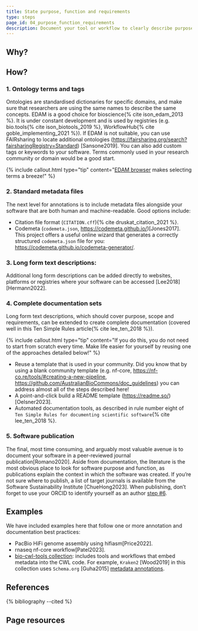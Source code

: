 ```yaml
---
title: State purpose, function and requirements
type: steps
page_id: 04_purpose_function_requirements
description: Document your tool or workflow to clearly describe purpose, function and requirements. E.g. annotations, standard metadata files, long form text descriptions, complete user documentation and / or software publication. 
---
```



## Why?



## How?

### 1. Ontology terms and tags

Ontologies are standardised dictionaries for specific domains, and make sure that researchers are using the same names to describe the same concepts. EDAM is a good choice for bioscience{% cite ison_edam_2013 %}. It is under constant development and is used by registries (e.g. bio.tools{% cite ison_biotools_2019 %}, WorkflowHub{% cite goble_implementing_2021 %}). If EDAM is not suitable, you can use FAIRsharing to locate additional ontologies (https://fairsharing.org/search?fairsharingRegistry=Standard) [Sansone2019]. You can also add custom tags or keywords to your software. Terms commonly used in your research community or domain would be a good start.

{% include callout.html type="tip" content="[EDAM browser](https://edamontology.github.io/edam-browser) makes selecting terms a breeze!" %}

### 2. Standard metadata files

The next level for annotations is to include metadata files alongside your software that are both human and machine-readable. Good options include:

- Citation file format (`CITATION.cff`){% cite druskat_citation_2021 %}.
- Codemeta (`codemeta.json`, https://codemeta.github.io/)[Jones2017]. This project offers a useful online wizard that generates a correctly structured `codemeta.json` file for you: https://codemeta.github.io/codemeta-generator/.

### 3. Long form text descriptions: 

Additional long form descriptions can be added directly to websites, platforms or registries where your software can be accessed [Lee2018][Hermann2022]. 

### 4. Complete documentation sets

Long form text descriptions, which should cover purpose, scope and requirements, can be extended to create complete documentation (covered well in this Ten Simple Rules article{% cite lee_ten_2018 %}). 

{% include callout.html type="tip" content="If you do this, you do not need to start from scratch every time. Make life easier for yourself by reusing one of the approaches detailed below!" %}

- Reuse a template that is used in your community. Did you know that by using a blank community template (e.g. nf-core, https://nf-co.re/tools/#creating-a-new-pipeline, https://github.com/AustralianBioCommons/doc_guidelines) you can address almost all of the steps described here! 
- A point-and-click build a README template (https://readme.so/)[Oelsner2023]. 
- Automated documentation tools, as described in rule number eight of `Ten Simple Rules for documenting scientific software`{% cite lee_ten_2018 %}.

### 5. Software publication

The final, most time consuming, and arguably most valuable avenue is to document your software in a peer-reviewed journal publication[Romano2020]. Aside from documentation, the literature is the most obvious place to look for software purpose and function, as publications explain the context in which the software was created. If you’re not sure where to publish, a list of target journals is available from the Software Sustainability Institute [ChueHong2023]. When publishing, don’t forget to use your ORCID to identify yourself as an author [step #6](#06_orcid).


## Examples

We have included examples here that follow one or more annotation and documentation best practices:

- PacBio HiFi genome assembly using hifiasm[Price2022].
- rnaseq nf-core workflow[Patel2023]. 
- [bio-cwl-tools collection](https://github.com/common-workflow-library/bio-cwl-tools): includes tools and workflows that embed metadata into the CWL code. For example, `Kraken2` [Wood2019] in this collection uses `Schema.org` [Guha2015] [metadata annotations](https://github.com/common-workflow-library/bio-cwl-tools/blob/258190fac5bb35500544229ff9d679026b5f3aeb/kraken2/kraken2.cwl).


## References

{% bibliography --cited %}


## Page resources

